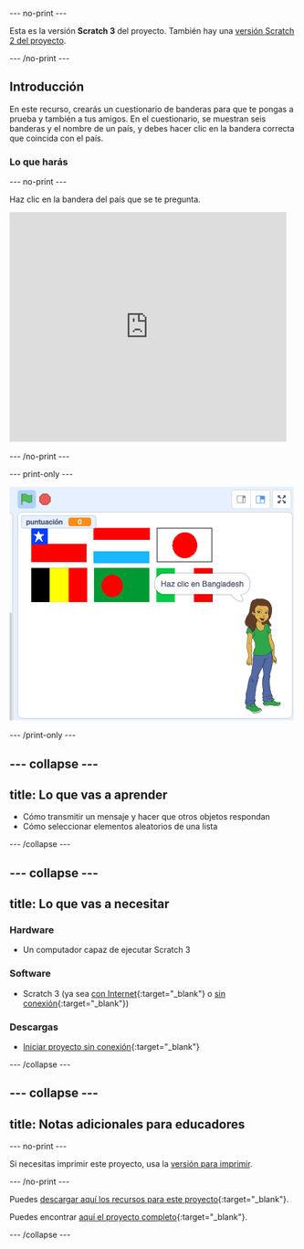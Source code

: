 --- no-print ---

Esta es la versión **Scratch 3** del proyecto. También hay una [versión Scratch 2 del proyecto](https://projects.raspberrypi.org/es-LA/projects/guess-the-flag-scratch2).

--- /no-print ---

## Introducción

En este recurso, crearás un cuestionario de banderas para que te pongas a prueba y también a tus amigos. En el cuestionario, se muestran seis banderas y el nombre de un país, y debes hacer clic en la bandera correcta que coincida con el país.

### Lo que harás

--- no-print ---

Haz clic en la bandera del país que se te pregunta.

<div class="scratch-preview">
  <iframe allowtransparency="true" width="485" height="402" src="https://scratch.mit.edu/projects/embed/417343292/?autostart=false" frameborder="0" scrolling="no"></iframe>
</div>

--- /no-print ---

--- print-only ---

![Juego terminado](images/finished-game.png)

--- /print-only ---

--- collapse ---
---
title: Lo que vas a aprender
---

+ Cómo transmitir un mensaje y hacer que otros objetos respondan
+ Cómo seleccionar elementos aleatorios de una lista

--- /collapse ---

--- collapse ---
---
title: Lo que vas a necesitar
---

### Hardware

+ Un computador capaz de ejecutar Scratch 3

### Software

+ Scratch 3 (ya sea [con Internet](https://rpf.io/scratchon){:target="_blank"} o [sin conexión](https://rpf.io/scratchoff){:target="_blank"})

### Descargas

+ [Iniciar proyecto sin conexión](https://rpf.io/p/es-LA/guess-the-flag-go){:target="_blank"}

--- /collapse ---

--- collapse ---
---
title: Notas adicionales para educadores
---

--- no-print ---

Si necesitas imprimir este proyecto, usa la [versión para imprimir](https://projects.raspberrypi.org/es-LA/projects/guess-the-flag/print).

--- /no-print ---

Puedes [descargar aquí los recursos para este proyecto](https://rpf.io/p/es-LA/guess-the-flag-go){:target="_blank"}.

Puedes encontrar [aquí el proyecto completo](https://rpf.io/p/es-LA/guess-the-flag-get){:target="_blank"}.

--- /collapse ---
